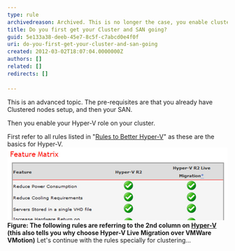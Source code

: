```yaml
---
type: rule
archivedreason: Archived. This is no longer the case, you enable cluster manager and hyper-v at the same time.
title: Do you first get your Cluster and SAN going?
guid: 5e133a38-deeb-45e7-8c5f-c7abcd0e4f0f
uri: do-you-first-get-your-cluster-and-san-going
created: 2012-03-02T18:07:04.0000000Z
authors: []
related: []
redirects: []

---
```


This is an advanced topic. The pre-requisites are that you already have Clustered nodes setup, and then your SAN.

Then you enable your Hyper-V role on your cluster.

<!--endintro-->

First refer to all rules listed in "[Rules to Better Hyper-V](/rules-to-better-hyper-v)" as these are the basics for Hyper-V.
![hyper-v feature matrix](/rules/do-you-first-get-your-cluster-and-san-going/Feature-matrix.jpg)**Figure: The following rules are referring to the 2nd column on [Hyper-V](http://www.ssw.com.au/ssw/Consulting/HyperV.aspx) (this also tells you why choose Hyper-V Live Migration over VMWare VMotion)** 
Let's continue with the rules specially for clustering...

